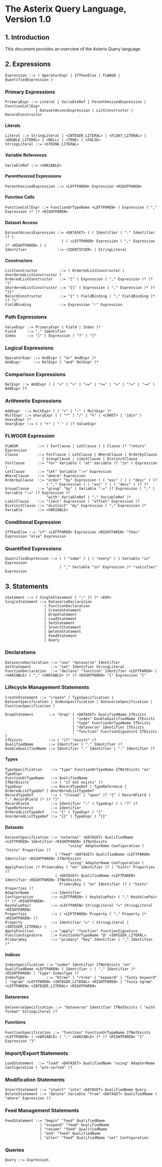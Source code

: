 # The Asterix Query Language, Version 1.0
## 1. Introduction

This document provides an overview of the Asterix Query language.

## 2. Expressions

    Expression ::= ( OperatorExpr | IfThenElse | FLWOGR | QuantifiedExpression )

### Primary Expressions

    PrimaryExpr ::= Literal | VariableRef | ParenthesizedExpression | FunctionCallExpr
                  | DatasetAccessExpression | ListConstructor | RecordConstructor

#### Literals

    Literal ::= StringLiteral | <INTEGER_LITERAL> | <FLOAT_LITERAL> | <DOUBLE_LITERAL> | <NULL> | <TRUE> | <FALSE>
    StringLiteral ::= <STRING_LITERAL>

#### Variable References

    VariableRef ::= <VARIABLE>
    
#### Parenthesized Expressions
    
    ParenthesizedExpression ::= <LEFTPAREN> Expression <RIGHTPAREN>

#### Function Calls

    FunctionCallExpr ::= FunctionOrTypeName <LEFTPAREN> ( Expression ( "," Expression )* )? <RIGHTPAREN>
    
#### Dataset Access

    DatasetAccessExpression ::= <DATASET> ( ( Identifier ( "." Identifier )? )
                              | ( <LEFTPAREN> Expression ( "," Expression )* <RIGHTPAREN> ) )
    Identifier              ::= <IDENTIFIER> | StringLiteral

#### Constructors

    ListConstructor          ::= ( OrderedListConstructor | UnorderedListConstructor )
    OrderedListConstructor   ::= "[" ( Expression ( "," Expression )* )? "]"
    UnorderedListConstructor ::= "{{" ( Expression ( "," Expression )* )? "}}"
    RecordConstructor        ::= "{" ( FieldBinding ( "," FieldBinding )* )? "}"
    FieldBinding             ::= Expression ":" Expression

### Path Expressions

    ValueExpr ::= PrimaryExpr ( Field | Index )*
    Field     ::= "." Identifier
    Index     ::= "[" ( Expression | "?" ) "]"

### Logical Expressions

    OperatorExpr ::= AndExpr ( "or" AndExpr )*
    AndExpr      ::= RelExpr ( "and" RelExpr )*
    
### Comparison Expressions

    RelExpr ::= AddExpr ( ( "<" | ">" | "<=" | ">=" | "=" | "!=" | "~=" ) AddExpr )?

### Arithmetic Expressions

    AddExpr  ::= MultExpr ( ( "+" | "-" ) MultExpr )*
    MultExpr ::= UnaryExpr ( ( "*" | "/" | "%" | <CARET> | "idiv" ) UnaryExpr )*
    UnaryExpr ::= ( ( "+" | "-" ) )? ValueExpr

###  FLWOGR Expression   
    
    FLWOGR         ::= ( ForClause | LetClause ) ( Clause )* "return" Expression
    Clause         ::= ForClause | LetClause | WhereClause | OrderbyClause
                     | GroupClause | LimitClause | DistinctClause
    ForClause      ::= "for" Variable ( "at" Variable )? "in" ( Expression )
    LetClause      ::= "let" Variable ":=" Expression
    WhereClause    ::= "where" Expression
    OrderbyClause  ::= "order" "by" Expression ( ( "asc" ) | ( "desc" ) )? 
                       ( "," Expression ( ( "asc" ) | ( "desc" ) )? )*
    GroupClause    ::= "group" "by" ( Variable ":=" )? Expression ( "," ( Variable ":=" )? Expression )*          
                       "with" VariableRef ( "," VariableRef )*
    LimitClause    ::= "limit" Expression ( "offset" Expression )?
    DistinctClause ::= "distinct" "by" Expression ( "," Expression )*
    Variable       ::= <VARIABLE>


### Conditional Expression
    
    IfThenElse ::= "if" <LEFTPAREN> Expression <RIGHTPAREN> "then" Expression "else" Expression


### Quantified Expressions
    
    QuantifiedExpression ::= ( ( "some" ) | ( "every" ) ) Variable "in" Expression 
                             ( "," Variable "in" Expression )* "satisfies" Expression


## 3. Statements

    Statement ::= ( SingleStatement ( ";" )? )* <EOF>
    SingleStatement ::= DataverseDeclaration
                      | FunctionDeclaration
                      | CreateStatement
                      | DropStatement
                      | LoadStatement
                      | SetStatement
                      | InsertStatement
                      | DeleteStatement
                      | FeedStatement
                      | Query
    
### Declarations    
    
    DataverseDeclaration ::= "use" "dataverse" Identifier
    SetStatement         ::= "set" Identifier StringLiteral
    FunctionDeclaration  ::= "declare" "function" Identifier <LEFTPAREN> ( <VARIABLE> ( "," <VARIABLE> )* )? <RIGHTPAREN> "{" Expression "}"

### Lifecycle Management Statements

    CreateStatement ::= "create" ( TypeSpecification | DatasetSpecification | IndexSpecification | DataverseSpecification | FunctionSpecification )

    DropStatement       ::= "drop" ( <DATASET> QualifiedName IfExists
                                   | "index" DoubleQualifiedName IfExists
                                   | "type" FunctionOrTypeName IfExists
                                   | "dataverse" Identifier IfExists
                                   | "function" FunctionSignature IfExists )
    IfExists            ::= ( "if" "exists" )?
    QualifiedName       ::= Identifier ( "." Identifier )?
    DoubleQualifiedName ::= Identifier "." Identifier ( "." Identifier )?

#### Types

    TypeSpecification    ::= "type" FunctionOrTypeName IfNotExists "as" TypeExpr
    FunctionOrTypeName   ::= QualifiedName
    IfNotExists          ::= ( "if not exists" )?
    TypeExpr             ::= RecordTypeDef | TypeReference | OrderedListTypeDef | UnorderedListTypeDef
    RecordTypeDef        ::= ( "closed" | "open" )? "{" ( RecordField ( "," RecordField )* )? "}"
    RecordField          ::= Identifier ":" ( TypeExpr ) ( "?" )?
    TypeReference        ::= Identifier
    OrderedListTypeDef   ::= "[" ( TypeExpr ) "]"
    UnorderedListTypeDef ::= "{{" ( TypeExpr ) "}}"
    
#### Datasets

    DatasetSpecification ::= "external" <DATASET> QualifiedName <LEFTPAREN> Identifier <RIGHTPAREN> IfNotExists 
                                 "using" AdapterName Configuration ( "hints" Properties )? 
                           | "feed" <DATASET> QualifiedName <LEFTPAREN> Identifier <RIGHTPAREN> IfNotExists
                                 "using" AdapterName Configuration ( ApplyFunction )? PrimaryKey ( "on" Identifier )? ( "hints" Properties )? 
                           | <DATASET> QualifiedName <LEFTPAREN> Identifier <RIGHTPAREN> IfNotExists
                             PrimaryKey ( "on" Identifier )? ( "hints" Properties )?
    AdapterName          ::= Identifier
    Configuration        ::= <LEFTPAREN> ( KeyValuePair ( "," KeyValuePair )* )? <RIGHTPAREN>
    KeyValuePair         ::= <LEFTPAREN> StringLiteral "=" StringLiteral <RIGHTPAREN>
    Properties           ::= ( <LEFTPAREN> Property ( "," Property )* <RIGHTPAREN> )?
    Property             ::= Identifier "=" ( StringLiteral | <INTEGER_LITERAL> )
    ApplyFunction        ::= "apply" "function" FunctionSignature
    FunctionSignature    ::= FunctionOrTypeName "@" <INTEGER_LITERAL>
    PrimaryKey           ::= "primary" "key" Identifier ( "," Identifier )*

#### Indices

    IndexSpecification ::= "index" Identifier IfNotExists "on" QualifiedName <LEFTPAREN> ( Identifier ) ( "," Identifier )* <RIGHTPAREN> ( "type" IndexType )?
    IndexType          ::= "btree" | "rtree" | "keyword" | "fuzzy keyword" | "ngram" <LEFTPAREN> <INTEGER_LITERAL> <RIGHTPAREN> | "fuzzy ngram" <LEFTPAREN> <INTEGER_LITERAL> <RIGHTPAREN>

#### Dataverses

    DataverseSpecification ::= "dataverse" Identifier IfNotExists ( "with format" StringLiteral )?

#### Functions

    FunctionSpecification ::= "function" FunctionOrTypeName IfNotExists <LEFTPAREN> ( <VARIABLE> ( "," <VARIABLE> )* )? <RIGHTPAREN> "{" Expression "}"
    

### Import/Export Statements

    LoadStatement  ::= "load" <DATASET> QualifiedName "using" AdapterName Configuration ( "pre-sorted" )?

### Modification Statements

    InsertStatement ::= "insert" "into" <DATASET> QualifiedName Query
    DeleteStatement ::= "delete" Variable "from" <DATASET> QualifiedName ( "where" Expression )?

### Feed Management Statements

    FeedStatement ::= "begin" "feed" QualifiedName
                    | "suspend" "feed" QualifiedName
                    | "resume" "feed" QualifiedName
                    | "end" "feed" QualifiedName
                    | "alter" "feed" QualifiedName "set" Configuration

### Queries

    Query ::= Expression
    
